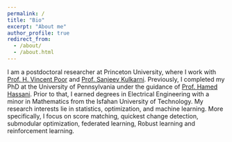 ```yaml
---
permalink: /
title: "Bio"
excerpt: "About me"
author_profile: true
redirect_from: 
  - /about/
  - /about.html
---
```

I am a postdoctoral researcher at Princeton University, where I work with [Prof. H. Vincent Poor](https://ece.princeton.edu/people/h-vincent-poor) and [Prof. Sanjeev Kulkarni](https://ece.princeton.edu/people/sanjeev-r-kulkarni). Previously, I completed my PhD at the University of Pennsylvania under the guidance of [Prof. Hamed Hassani](https://www.seas.upenn.edu/~hassani/). Prior to that, I earned degrees in Electrical Engineering with a minor in Mathematics from the Isfahan University of Technology.
My research interests lie in statistics, optimization, and machine learning. More specifically, I focus on score matching, quickest change detection, submodular optimization, federated learning, Robust learning and reinforcement learning.
